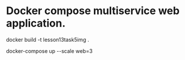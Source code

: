 # Docker compose multiservice web application. 

docker build -t lesson13task5img .

docker-compose up --scale web=3